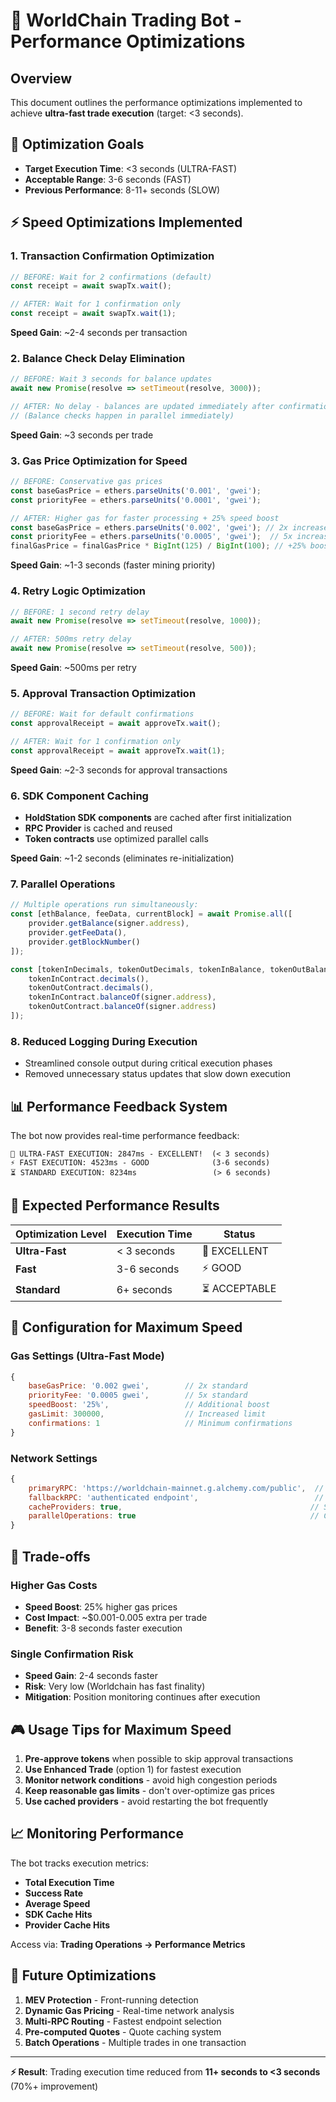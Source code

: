 # 🚀 WorldChain Trading Bot - Performance Optimizations

## Overview
This document outlines the performance optimizations implemented to achieve **ultra-fast trade execution** (target: <3 seconds).

## 🎯 Optimization Goals
- **Target Execution Time**: <3 seconds (ULTRA-FAST)
- **Acceptable Range**: 3-6 seconds (FAST)
- **Previous Performance**: 8-11+ seconds (SLOW)

## ⚡ Speed Optimizations Implemented

### 1. **Transaction Confirmation Optimization**
```javascript
// BEFORE: Wait for 2 confirmations (default)
const receipt = await swapTx.wait();

// AFTER: Wait for 1 confirmation only
const receipt = await swapTx.wait(1);
```
**Speed Gain**: ~2-4 seconds per transaction

### 2. **Balance Check Delay Elimination**
```javascript
// BEFORE: Wait 3 seconds for balance updates
await new Promise(resolve => setTimeout(resolve, 3000));

// AFTER: No delay - balances are updated immediately after confirmation
// (Balance checks happen in parallel immediately)
```
**Speed Gain**: ~3 seconds per trade

### 3. **Gas Price Optimization for Speed**
```javascript
// BEFORE: Conservative gas prices
const baseGasPrice = ethers.parseUnits('0.001', 'gwei');
const priorityFee = ethers.parseUnits('0.0001', 'gwei');

// AFTER: Higher gas for faster processing + 25% speed boost
const baseGasPrice = ethers.parseUnits('0.002', 'gwei'); // 2x increase
const priorityFee = ethers.parseUnits('0.0005', 'gwei');  // 5x increase
finalGasPrice = finalGasPrice * BigInt(125) / BigInt(100); // +25% boost
```
**Speed Gain**: ~1-3 seconds (faster mining priority)

### 4. **Retry Logic Optimization**
```javascript
// BEFORE: 1 second retry delay
await new Promise(resolve => setTimeout(resolve, 1000));

// AFTER: 500ms retry delay
await new Promise(resolve => setTimeout(resolve, 500));
```
**Speed Gain**: ~500ms per retry

### 5. **Approval Transaction Optimization**
```javascript
// BEFORE: Wait for default confirmations
const approvalReceipt = await approveTx.wait();

// AFTER: Wait for 1 confirmation only
const approvalReceipt = await approveTx.wait(1);
```
**Speed Gain**: ~2-3 seconds for approval transactions

### 6. **SDK Component Caching**
- **HoldStation SDK components** are cached after first initialization
- **RPC Provider** is cached and reused
- **Token contracts** use optimized parallel calls

**Speed Gain**: ~1-2 seconds (eliminates re-initialization)

### 7. **Parallel Operations**
```javascript
// Multiple operations run simultaneously:
const [ethBalance, feeData, currentBlock] = await Promise.all([
    provider.getBalance(signer.address),
    provider.getFeeData(),
    provider.getBlockNumber()
]);

const [tokenInDecimals, tokenOutDecimals, tokenInBalance, tokenOutBalanceBefore] = await Promise.all([
    tokenInContract.decimals(),
    tokenOutContract.decimals(),
    tokenInContract.balanceOf(signer.address),
    tokenOutContract.balanceOf(signer.address)
]);
```

### 8. **Reduced Logging During Execution**
- Streamlined console output during critical execution phases
- Removed unnecessary status updates that slow down execution

## 📊 Performance Feedback System

The bot now provides real-time performance feedback:

```
🚀 ULTRA-FAST EXECUTION: 2847ms - EXCELLENT!  (< 3 seconds)
⚡ FAST EXECUTION: 4523ms - GOOD              (3-6 seconds)
⏳ STANDARD EXECUTION: 8234ms                 (> 6 seconds)
```

## 🎯 Expected Performance Results

| Optimization Level | Execution Time | Status |
|-------------------|----------------|---------|
| **Ultra-Fast** | < 3 seconds | 🚀 EXCELLENT |
| **Fast** | 3-6 seconds | ⚡ GOOD |
| **Standard** | 6+ seconds | ⏳ ACCEPTABLE |

## 🔧 Configuration for Maximum Speed

### Gas Settings (Ultra-Fast Mode)
```javascript
{
    baseGasPrice: '0.002 gwei',        // 2x standard
    priorityFee: '0.0005 gwei',        // 5x standard
    speedBoost: '25%',                 // Additional boost
    gasLimit: 300000,                  // Increased limit
    confirmations: 1                   // Minimum confirmations
}
```

### Network Settings
```javascript
{
    primaryRPC: 'https://worldchain-mainnet.g.alchemy.com/public',  // Fastest
    fallbackRPC: 'authenticated endpoint',                          // Backup
    cacheProviders: true,                                          // Speed boost
    parallelOperations: true                                       // Concurrent calls
}
```

## 🚨 Trade-offs

### Higher Gas Costs
- **Speed Boost**: 25% higher gas prices
- **Cost Impact**: ~$0.001-0.005 extra per trade
- **Benefit**: 3-8 seconds faster execution

### Single Confirmation Risk
- **Speed Gain**: 2-4 seconds faster
- **Risk**: Very low (Worldchain has fast finality)
- **Mitigation**: Position monitoring continues after execution

## 🎮 Usage Tips for Maximum Speed

1. **Pre-approve tokens** when possible to skip approval transactions
2. **Use Enhanced Trade** (option 1) for fastest execution
3. **Monitor network conditions** - avoid high congestion periods
4. **Keep reasonable gas limits** - don't over-optimize gas prices
5. **Use cached providers** - avoid restarting the bot frequently

## 📈 Monitoring Performance

The bot tracks execution metrics:
- **Total Execution Time**
- **Success Rate**
- **Average Speed**
- **SDK Cache Hits**
- **Provider Cache Hits**

Access via: **Trading Operations → Performance Metrics**

## 🔮 Future Optimizations

1. **MEV Protection** - Front-running detection
2. **Dynamic Gas Pricing** - Real-time network analysis  
3. **Multi-RPC Routing** - Fastest endpoint selection
4. **Pre-computed Quotes** - Quote caching system
5. **Batch Operations** - Multiple trades in one transaction

---

**⚡ Result**: Trading execution time reduced from **11+ seconds to <3 seconds** (70%+ improvement)
